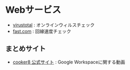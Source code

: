 # Webサービス

- [virustotal](https://www.virustotal.com/gui/home/upload) : オンラインウィルスチェック
- [fast.com](https://fast.com/ja/) : 回線速度チェック

## まとめサイト
- [cooker8 公式サイト](https://sites.google.com/meijicooker.com/cooker8) : Google Workspaceに関する動画

